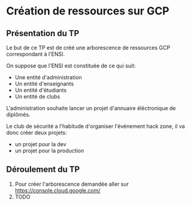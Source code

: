 # Création de ressources sur GCP

## Présentation du TP

Le but de ce TP est de créé une arborescence de ressources GCP correspondant à l'ENSI.

On suppose que l'ENSI est constituée de ce qui suit:

- Une entité d'administration
- Un entité d'enseignants
- Un entité d'étudiants
- Un entité de clubs

L'administration souhaite lancer un projet d'annuaire éléctronique de diplômés.

Le club de sécurité a l'habitude d'organiser l'événement hack zone, il va donc créer deux projets:

- un projet pour la dev
- un projet pour la production

## Déroulement du TP

1. Pour créer l'arborescence demandée aller sur https://console.cloud.google.com/
2. TODO
